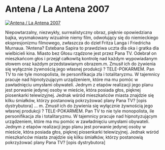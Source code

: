 Antena / La Antena 2007 
=============
[![Antena / La Antena 2007 ](http://vidos.pl/images/player.gif)](http://vidos.pl/antena-la-antena-2007)

 Niepowtarzalny, niezwykły, surrealistyczny obraz, pięknie opowiedziana bajka, wysmakowany wizualnie niemy film, odwołujący się do niemieckiego ekspresjonizmu filmowego, zwłaszcza do dzieł Fritza Langa i Friedricha Murnaua. ?Antena? Estebana Sapira to prawdziwa uczta dla oka i gratka dla wielbicieli kina. Miasto bez Głosu rządzone jest przez Pana TV. Odebrał on mieszkańcom głos i przejął całkowitą kontrolę nad każdym wypowiadanym słowem oraz każdym przedstawianym obrazem.m. Zmusił ich do żywienia się wyłącznie żywnością jego własnej produkcji ? TELE-POKARMEM. Pan TV to nie tyle monopolista, ile personifikacja zła i totalitaryzmu. W tajemnicy pracuje nad hipnotyzującym urządzeniem, które ma mu pomóc w zawładnięciu umysłami obywateli. Jednym z etapów realizacji jego planu jest porwanie jedynej osoby w mieście, która posiada głos, pięknej piosenkarki telewizyjnej. Jednak wśród mieszkańców miasta znajdzie się kilku śmiałków, którzy postanowią pokrzyżować plany Pana TV? [opis dystrybutora]  ... m. Zmusił ich do żywienia się wyłącznie żywnością jego własnej produkcji ? TELE-POKARMEM. Pan TV to nie tyle monopolista, ile personifikacja zła i totalitaryzmu. W tajemnicy pracuje nad hipnotyzującym urządzeniem, które ma mu pomóc w zawładnięciu umysłami obywateli. Jednym z etapów realizacji jego planu jest porwanie jedynej osoby w mieście, która posiada głos, pięknej piosenkarki telewizyjnej. Jednak wśród mieszkańców miasta znajdzie się kilku śmiałków, którzy postanowią pokrzyżować plany Pana TV? [opis dystrybutora]
